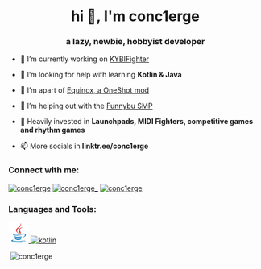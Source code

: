 <h1 align="center">hi 👋, I'm conc1erge</h1>
<h3 align="center">a lazy, newbie, hobbyist developer</h3>

- 🔭 I’m currently working on [KYBIFighter](https://github.com/conc1erge/KYBIFighter)

- 🌱 I’m looking for help with learning **Kotlin & Java**

- 👯 I’m apart of [Equinox, a OneShot mod](https://github.com/tehawesomestkit/equinox)

- 🤝 I’m helping out with the [Funnybu SMP](https://github.com/conc1erge/funnybu-smp/releases/tag/1.19.2)

- 💬 Heavily invested in **Launchpads, MIDI Fighters, competitive games and rhythm games**

- 📫 More socials in **linktr.ee/conc1erge**

<h3 align="left">Connect with me:</h3>
<p align="left">
<a href="https://twitter.com/conc1erge" target="blank"><img align="center" src="https://raw.githubusercontent.com/rahuldkjain/github-profile-readme-generator/master/src/images/icons/Social/twitter.svg" alt="conc1erge" height="30" width="40" /></a>
<a href="https://instagram.com/conc1erge_" target="blank"><img align="center" src="https://raw.githubusercontent.com/rahuldkjain/github-profile-readme-generator/master/src/images/icons/Social/instagram.svg" alt="conc1erge_" height="30" width="40" /></a>
<a href="https://www.youtube.com/c/conc1erge" target="blank"><img align="center" src="https://raw.githubusercontent.com/rahuldkjain/github-profile-readme-generator/master/src/images/icons/Social/youtube.svg" alt="conc1erge" height="30" width="40" /></a>
</p>

<h3 align="left">Languages and Tools:</h3>
<p align="left"> <a href="https://www.java.com" target="_blank" rel="noreferrer"> <img src="https://raw.githubusercontent.com/devicons/devicon/master/icons/java/java-original.svg" alt="java" width="40" height="40"/> </a> <a href="https://kotlinlang.org" target="_blank" rel="noreferrer"> <img src="https://www.vectorlogo.zone/logos/kotlinlang/kotlinlang-icon.svg" alt="kotlin" width="40" height="40"/> </a> </p>

<p>&nbsp;<img align="center" src="https://github-readme-stats.vercel.app/api?username=conc1erge&show_icons=true&locale=en" alt="conc1erge" /></p>
